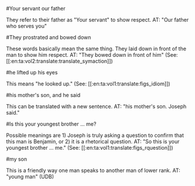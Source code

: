 #Your servant our father

They refer to their father as "Your servant" to show respect. AT: "Our father who serves you"

#They prostrated and bowed down

These words basically mean the same thing. They laid down in front of the man to show him respect. AT: "They bowed down in front of him" (See: [[:en:ta:vol2:translate:translate_symaction]])

#he lifted up his eyes

This means "he looked up." (See: [[:en:ta:vol1:translate:figs_idiom]])

#his mother's son, and he said

This can be translated with a new sentence. AT: "his mother's son. Joseph said."

#Is this your youngest brother ... me?

Possible meanings are 1) Joseph is truly asking a question to confirm that this man is Benjamin, or 2) it is a rhetorical question. AT: "So this is your youngest brother ... me." (See: [[:en:ta:vol1:translate:figs_rquestion]])

#my son

This is a friendly way one man speaks to another man of lower rank. AT: "young man" (UDB)